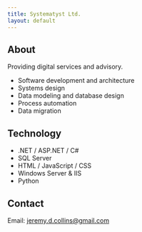 ```yaml
---
title: Systematyst Ltd.
layout: default
---
```


<!-- # {{ page.title }} -->

## About

Providing digital services and advisory. 

- Software development and architecture
- Systems design
- Data modeling and database design
- Process automation
- Data migration

## Technology

- .NET / ASP.NET / C#
- SQL Server
- HTML / JavaScript / CSS
- Windows Server & IIS
- Python

## Contact 

Email: <a href="mailto:jeremy.d.collins@gmail.com">jeremy.d.collins@gmail.com</a>